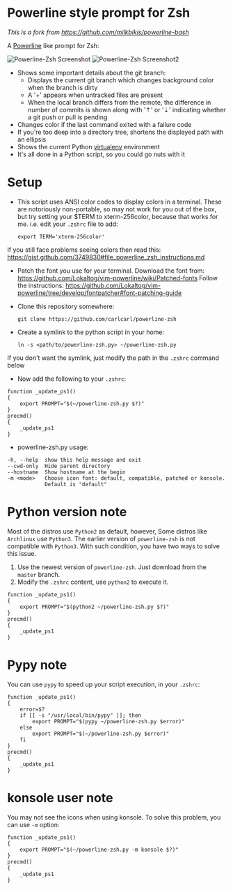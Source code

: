 Powerline style prompt for Zsh
===============================

*This is a fork from https://github.com/milkbikis/powerline-bash*

A [Powerline](https://github.com/Lokaltog/vim-powerline) like prompt for Zsh:

![Powerline-Zsh Screenshot](http://i.imgur.com/QfDe3yP.png)
![Powerline-Zsh Screenshot2](http://i.imgur.com/f1kQcLv.png)

*  Shows some important details about the git branch:
    *  Displays the current git branch which changes background color when the branch is dirty
    *  A '+' appears when untracked files are present
    *  When the local branch differs from the remote, the difference in number of commits is shown along with '⇡' or '⇣' indicating whether a git push or pull is pending
*  Changes color if the last command exited with a failure code
*  If you're too deep into a directory tree, shortens the displayed path with an ellipsis
*  Shows the current Python [virtualenv](http://www.virtualenv.org/) environment
*  It's all done in a Python script, so you could go nuts with it

# Setup

* This script uses ANSI color codes to display colors in a terminal. These are notoriously non-portable, so may not work for you out of the box, but try setting your $TERM to xterm-256color, because that works for me.
i.e. edit your `.zshrc` file to add:

    ```shell
    export TERM='xterm-256color'
    ```

If you still face problems seeing colors then read this: https://gist.github.com/3749830#file_powerline_zsh_instructions.md

* Patch the font you use for your terminal.
Download the font from: https://github.com/Lokaltog/vim-powerline/wiki/Patched-fonts
Follow the instructions: https://github.com/Lokaltog/vim-powerline/tree/develop/fontpatcher#font-patching-guide


* Clone this repository somewhere:

    ```shell
    git clone https://github.com/carlcarl/powerline-zsh
    ```

* Create a symlink to the python script in your home:
   
    ```shell
    ln -s <path/to/powerline-zsh.py> ~/powerline-zsh.py
    ```

If you don't want the symlink, just modify the path in the `.zshrc` command below

* Now add the following to your `.zshrc`:

```shell
function _update_ps1()
{
    export PROMPT="$(~/powerline-zsh.py $?)"
}
precmd()
{
    _update_ps1
}
```

* powerline-zsh.py usage:

```shell
-h, --help  show this help message and exit
--cwd-only  Hide parent directory
--hostname  Show hostname at the begin
-m <mode>   Choose icon font: default, compatible, patched or konsole.
            Default is "default"
```

# Python version note

Most of the distros use `Python2` as default, however, Some distros like `Archlinux` use `Python3`. The earlier version of `powerline-zsh` is not compatible with `Python3`. With such condition, you have two ways to solve this issue.

1. Use the newest version of `powerline-zsh`. Just download from the `master` branch.
2. Modify the `.zshrc` content, use `python2` to execute it.

```shell
function _update_ps1()
{
    export PROMPT="$(python2 ~/powerline-zsh.py $?)"
}
precmd()
{
    _update_ps1
}
```


# Pypy note

You can use `pypy` to speed up your script execution, in your `.zshrc`:


```shell
function _update_ps1()
{
    error=$?
    if [[ -s "/usr/local/bin/pypy" ]]; then
        export PROMPT="$(pypy ~/powerline-zsh.py $error)"
    else
        export PROMPT="$(~/powerline-zsh.py $error)"
    fi
}
precmd()
{
    _update_ps1
}
```


# konsole user note

You may not see the icons when using konsole. To solve this problem, you can use `-m` option:


```shell
function _update_ps1()
{
    export PROMPT="$(~/powerline-zsh.py -m konsole $?)"
}
precmd()
{
    _update_ps1
}
```

